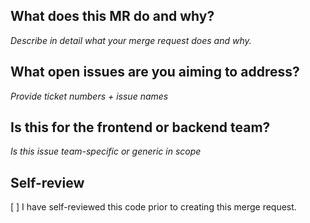 ## What does this MR do and why?
_Describe in detail what your merge request does and why._

## What open issues are you aiming to address?
_Provide ticket numbers + issue names_

## Is this for the frontend or backend team?
_Is this issue team-specific or generic in scope_

## Self-review
[ ] I have self-reviewed this code prior to creating this merge request.